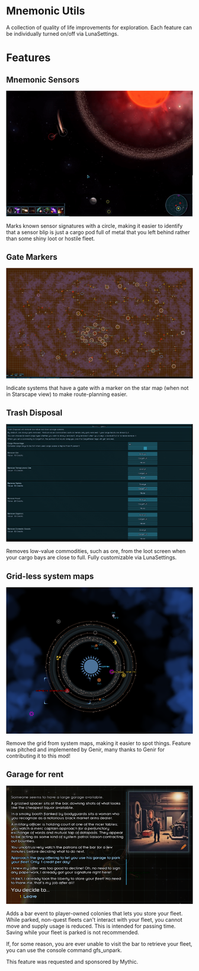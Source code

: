 # Mnemonic Utils

A collection of quality of life improvements for exploration. Each feature can be individually turned on/off via 
LunaSettings.

# Features

## Mnemonic Sensors

![mnemonic_sensors](imgs/mnemonic_sensors.gif)

Marks known sensor signatures with a circle, making it easier to identify that a sensor blip is just 
a cargo pod full of metal that you left behind rather than some shiny loot or hostile fleet.

## Gate Markers

![gate_markers](imgs/gate_markers.png)

Indicate systems that have a gate with a marker on the star map (when not in Starscape view) to make route-planning easier. 

## Trash Disposal

![trash_disposal](imgs/trash_disposal.png)

Removes low-value commodities, such as ore, from the loot screen when your cargo bays are close to full. 
Fully customizable via LunaSettings.

## Grid-less system maps

![grid_less](imgs/gridless_system_map.png)

Remove the grid from system maps, making it easier to spot things. Feature was pitched and implemented by Genir, 
many thanks to Genir for contributing it to this mod!

## Garage for rent

![garage](imgs/garage.png)

Adds a bar event to player-owned colonies that lets you store your fleet. While parked, non-quest fleets can't interact 
with your fleet, you cannot move and supply usage is reduced. This is intended for passing time. Saving while your fleet 
is parked is not recommended.

If, for some reason, you are ever unable to visit the bar to retrieve your fleet, you can use the console command gfs_unpark.

This feature was requested and sponsored by Mythic.




